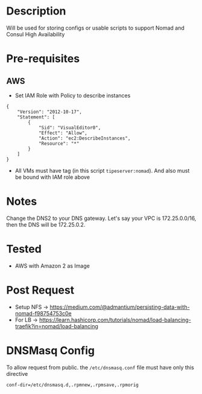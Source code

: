 # Description
Will be used for storing configs or usable scripts to support Nomad and Consul High Availability
# Pre-requisites
## AWS
* Set IAM Role with Policy to describe instances
```
{
    "Version": "2012-10-17",
    "Statement": [
        {
            "Sid": "VisualEditor0",
            "Effect": "Allow",
            "Action": "ec2:DescribeInstances",
            "Resource": "*"
        }
    ]
}
```
* All VMs must have tag (in this script `tipeserver:nomad`). And also must be bound with IAM role above
# Notes
Change the DNS2 to your DNS gateway. Let's say your VPC is 172.25.0.0/16, then the DNS will be 172.25.0.2.
# Tested
* AWS with Amazon 2 as Image
# Post Request
* Setup NFS -> https://medium.com/@admantium/persisting-data-with-nomad-f98754753c0e
* For LB -> https://learn.hashicorp.com/tutorials/nomad/load-balancing-traefik?in=nomad/load-balancing
# DNSMasq Config
To allow request from public. the `/etc/dnsmasq.conf` file must have only this directive
```
conf-dir=/etc/dnsmasq.d,.rpmnew,.rpmsave,.rpmorig
```
